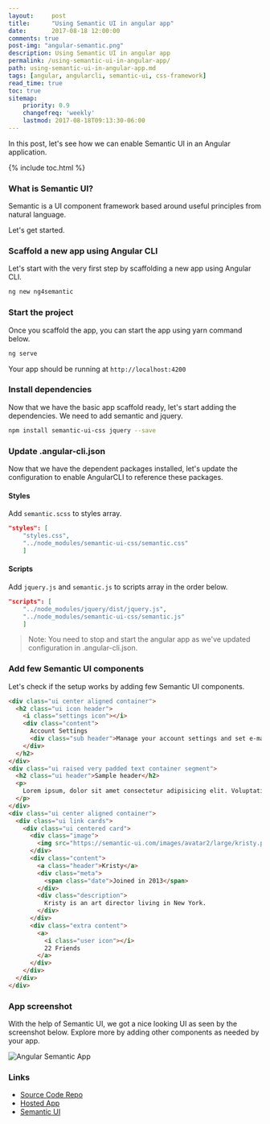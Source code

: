 ```yaml
---
layout:     post
title:      "Using Semantic UI in angular app"
date:       2017-08-18 12:00:00
comments: true
post-img: "angular-semantic.png"
description: Using Semantic UI in angular app
permalink: /using-semantic-ui-in-angular-app/
path: using-semantic-ui-in-angular-app.md
tags: [angular, angularcli, semantic-ui, css-framework]
read_time: true
toc: true
sitemap:
    priority: 0.9
    changefreq: 'weekly'
    lastmod: 2017-08-18T09:13:30-06:00
---
```

In this post, let's see how we can enable Semantic UI in an Angular application.

{% include toc.html %}

### What is Semantic UI?
Semantic is a UI component framework based around useful principles from natural language. 

Let's get started.

### Scaffold a new app using Angular CLI

Let's start with the very first step by scaffolding a new app using Angular CLI.

```bash
ng new ng4semantic
```

### Start the project

Once you scaffold the app, you can start the app using yarn command below.

```bash
ng serve
```

Your app should be running at `http://localhost:4200`

### Install dependencies

Now that we have the basic app scaffold ready, let's start adding the dependencies. We need to add semantic and jquery.

```bash
npm install semantic-ui-css jquery --save
```

### Update .angular-cli.json

Now that we have the dependent packages installed, let's update the configuration to enable AngularCLI to reference these packages.

#### Styles

Add `semantic.scss` to styles array.

```json
"styles": [
    "styles.css",
    "../node_modules/semantic-ui-css/semantic.css"
    ]
```

#### Scripts

Add `jquery.js` and `semantic.js` to scripts array in the order below.

```json
"scripts": [
    "../node_modules/jquery/dist/jquery.js",
    "../node_modules/semantic-ui-css/semantic.js"
    ]
```

> Note: You need to stop and start the angular app as we've updated configuration in .angular-cli.json.

### Add few Semantic UI components

Let's check if the setup works by adding few Semantic UI components.

```html
<div class="ui center aligned container">
  <h2 class="ui icon header">
    <i class="settings icon"></i>
    <div class="content">
      Account Settings
      <div class="sub header">Manage your account settings and set e-mail preferences.</div>
    </div>
  </h2>
</div>
<div class="ui raised very padded text container segment">
  <h2 class="ui header">Sample header</h2>
  <p>
    Lorem ipsum, dolor sit amet consectetur adipisicing elit. Voluptatibus vitae repellendus repellat beatae sit molestiae tempora quod. Expedita unde perferendis at, delectus nihil recusandae facilis earum consequatur exercitationem corrupti ea?
  </p>
</div>
<div class="ui center aligned container">
  <div class="ui link cards">
    <div class="ui centered card">
      <div class="image">
        <img src="https://semantic-ui.com/images/avatar2/large/kristy.png">
      </div>
      <div class="content">
        <a class="header">Kristy</a>
        <div class="meta">
          <span class="date">Joined in 2013</span>
        </div>
        <div class="description">
          Kristy is an art director living in New York.
        </div>
      </div>
      <div class="extra content">
        <a>
          <i class="user icon"></i>
          22 Friends
        </a>
      </div>
    </div>
  </div>
</div>
```

### App screenshot

With the help of Semantic UI, we got a nice looking UI as seen by the screenshot below. Explore more by adding other components as needed by your app.

<img src="{{ site.baseurl }}/img/posts/angular-semantic-app.png" alt="Angular Semantic App" class="img-responsive">

### Links
* [Source Code Repo](https://github.com/thecodebee/ng4semantic)
* [Hosted App](https://thecodebee.com/ng4semantic/)
* [Semantic UI](https://semantic-ui.com)